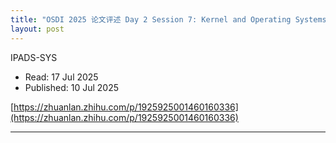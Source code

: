 ```yaml
---
title: "OSDI 2025 论文评述 Day 2 Session 7: Kernel and Operating Systems I"
layout: post
---
```


IPADS-SYS

* Read: 17 Jul 2025
* Published: 10 Jul 2025

[https://zhuanlan.zhihu.com/p/1925925001460160336](https://zhuanlan.zhihu.com/p/1925925001460160336)

---
